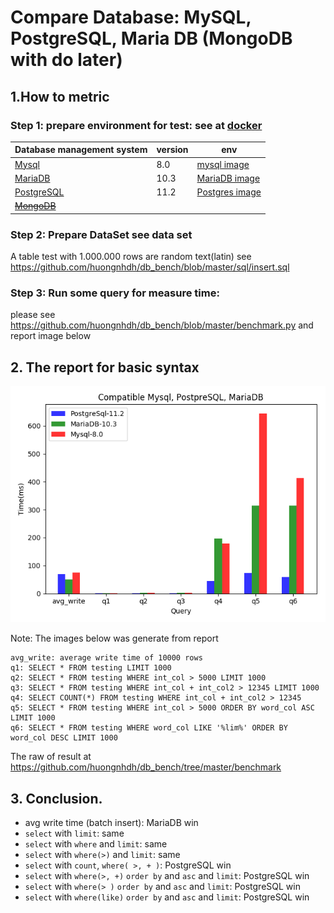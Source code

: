 # Compare Database: MySQL, PostgreSQL, Maria DB (MongoDB with do later)
## 1.How to metric
### Step 1: prepare environment for test: see at [docker](https://github.com/huongnhdh/db_bench/blob/master/docker.txt)

| Database management system                                      | version | env |
| ---------------------------------------------- | ------ | --- |
| [Mysql](https://github.com/mysql/mysql-server) |      8.0  | [mysql image](https://hub.docker.com/_/mysql)    |
| [MariaDB](https://github.com/MariaDB/server)   |       10.3 |  [MariaDB image](https://hub.docker.com/_/mariadb)   |
| [PostgreSQL](https://github.com/postgres/postgres)|     11.2  | [Postgres image](https://hub.docker.com/_/postgres)     |
| ~~[MongoDB](https://github.com/mongodb/mongo)~~|        |     |

### Step 2: Prepare DataSet see data set
  A table test with 1.000.000 rows are random text(latin)
  see https://github.com/huongnhdh/db_bench/blob/master/sql/insert.sql

### Step 3: Run some query for measure time:
  please see https://github.com/huongnhdh/db_bench/blob/master/benchmark.py
  and report image below

## 2. The report for basic syntax

![report](./benchmark.png)

Note: The images below was generate from report
```
avg_write: average write time of 10000 rows
q1: SELECT * FROM testing LIMIT 1000
q2: SELECT * FROM testing WHERE int_col > 5000 LIMIT 1000
q3: SELECT * FROM testing WHERE int_col + int_col2 > 12345 LIMIT 1000
q4: SELECT COUNT(*) FROM testing WHERE int_col + int_col2 > 12345
q5: SELECT * FROM testing WHERE int_col > 5000 ORDER BY word_col ASC LIMIT 1000
q6: SELECT * FROM testing WHERE word_col LIKE '%lim%' ORDER BY word_col DESC LIMIT 1000
```
The raw of result at https://github.com/huongnhdh/db_bench/tree/master/benchmark

## 3. Conclusion.
- avg write time (batch insert): MariaDB win
- `select` with `limit`: same
- `select` with `where` and `limit`: same
- `select` with `where(>)` and `limit`: same
- `select` with `count`, `where( >, + )`: PostgreSQL win
- `select` with `where(>, +)` `order by` and `asc` and `limit`: PostgreSQL win
- `select` with `where(> )` `order by` and `asc` and `limit`: PostgreSQL win
- `select` with `where(like)` `order by` and `asc` and `limit`: PostgreSQL win
